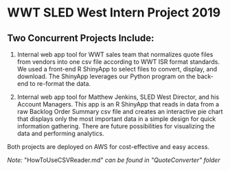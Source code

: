 # WWT SLED West Intern Project 2019
## Two Concurrent Projects Include:
1) Internal web app tool for WWT sales team that normalizes quote files from vendors into one csv file according to WWT ISR format standards. We used a front-end R ShinyApp to select files to convert, display, and download. The ShinyApp leverages our Python program on the back-end to re-format the data. 

2) Internal web app tool for Matthew Jenkins, SLED West Director, and his Account Managers. This app is an R ShinyApp that reads in data from a raw Backlog Order Summary csv file and creates an interactive pie chart that displays only the most important data in a simple design for quick information gathering. There are future possibilities for visualizing the data and performing analytics.

Both projects are deployed on AWS for cost-effective and easy access.

_Note:_ "HowToUseCSVReader.md" _can be found in _"QuoteConverter"_ folder_
